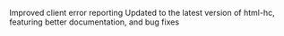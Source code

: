 Improved client error reporting
Updated to the latest version of html-hc, featuring better documentation, and bug fixes